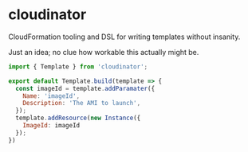 # cloudinator

CloudFormation tooling and DSL for writing templates without insanity.

Just an idea; no clue how workable this actually might be.

```JavaScript
import { Template } from 'cloudinator';

export default Template.build(template => {
  const imageId = template.addParamater({
    Name: 'imageId',
    Description: 'The AMI to launch',
  });
  template.addResource(new Instance({
    ImageId: imageId
  });
})
```
